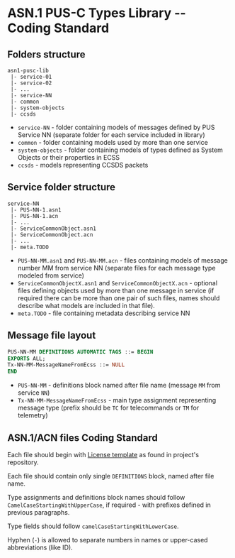 ASN.1 PUS-C Types Library -- Coding Standard
============================================

## Folders structure
```
asn1-pusc-lib
 |- service-01
 |- service-02
 |- ...
 |- service-NN
 |- common
 |- system-objects
 |- ccsds
```

* `service-NN` - folder containing models of messages defined by PUS Service NN (separate folder for each service included in library)
* `common` - folder containing models used by more than one service
* `system-objects` - folder containing models of types defined as System Objects or their properties in ECSS 
* `ccsds` - models representing CCSDS packets

## Service folder structure
```
service-NN
 |- PUS-NN-1.asn1
 |- PUS-NN-1.acn
 |- ...
 |- ServiceCommonObject.asn1
 |- ServiceCommonObject.acn
 |- ...
 |- meta.TODO
```

* `PUS-NN-MM.asn1` and `PUS-NN-MM.acn` - files containing models of message number MM from service NN (separate files for each message type modeled from service)
* `ServiceCommonObjectX.asn1` and `ServiceCommonObjectX.acn` - optional files defining objects used by more than one message in service (if required there can be more than one pair of such files, names should describe what models are included in that file).
* `meta.TODO` - file containing metadata describing service NN

## Message file layout
```asn1
PUS-NN-MM DEFINITIONS AUTOMATIC TAGS ::= BEGIN
EXPORTS ALL;
Tx-NN-MM-MessageNameFromEcss ::= NULL
END
```

* `PUS-NN-MM` - definitions block named after file name (message `MM` from service `NN`)
* `Tx-NN-MM-MessageNameFromEcss` - main type assignment representing message type (prefix should be `TC` for telecommands or `TM` for telemetry)

## ASN.1/ACN files Coding Standard
Each file should begin with [License template](https://github.com/n7mobile/asn1-pusc-lib/blob/master/license-template.txt) as found in project's repository.

Each file should contain only single `DEFINITIONS` block, named after file name.

Type assignments and definitions block names should follow `CamelCaseStartingWithUpperCase`, if required - with prefixes defined in previous paragraphs.

Type fields should follow `camelCaseStartingWithLowerCase`.

Hyphen (`-`) is allowed to separate numbers in names or upper-cased abbreviations (like ID).
